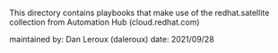 This directory contains playbooks that make use of the redhat.satellite collection from Automation Hub (cloud.redhat.com)

maintained by: Dan Leroux (daleroux)
date: 2021/09/28
